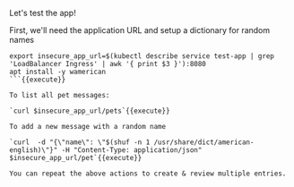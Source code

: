 

Let's test the app!

First, we'll need the application URL and setup a dictionary for random names

```
export insecure_app_url=$(kubectl describe service test-app | grep 'LoadBalancer Ingress' | awk '{ print $3 }'):8080
apt install -y wamerican
```{{execute}}

To list all pet messages:

`curl $insecure_app_url/pets`{{execute}}

To add a new message with a random name

`curl  -d "{\"name\": \"$(shuf -n 1 /usr/share/dict/american-english)\"}" -H "Content-Type: application/json" $insecure_app_url/pet`{{execute}}

You can repeat the above actions to create & review multiple entries.
